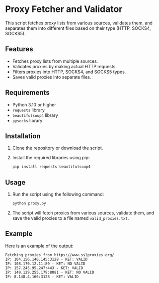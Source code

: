 # Proxy Fetcher and Validator

This script fetches proxy lists from various sources, validates them, and separates them into different files based on their type (HTTP, SOCKS4, SOCKS5).

## Features

- Fetches proxy lists from multiple sources.
- Validates proxies by making actual HTTP requests.
- Filters proxies into HTTP, SOCKS4, and SOCKS5 types.
- Saves valid proxies into separate files.

## Requirements

- Python 3.10 or higher
- `requests` library
- `beautifulsoup4` library
- `pysocks` library

## Installation

1. Clone the repository or download the script.
2. Install the required libraries using pip:

    ```sh
    pip install requests beautifulsoup4
    ```

## Usage

1. Run the script using the following command:

    ```sh
    python proxy.py
    ```

2. The script will fetch proxies from various sources, validate them, and save the valid proxies to a file named `valid_proxies.txt`.

## Example

Here is an example of the output:

```plaintext
Fetching proxies from https://www.sslproxies.org/
IP: 104.156.140.145:3128 - KET: VALID
IP: 108.170.12.11:80 - KET: NO VALID
IP: 157.245.95.247:443 - KET: VALID
IP: 149.129.255.179:8081 - KET: NO VALID
IP: 8.148.4.166:3128 - KET: VALID